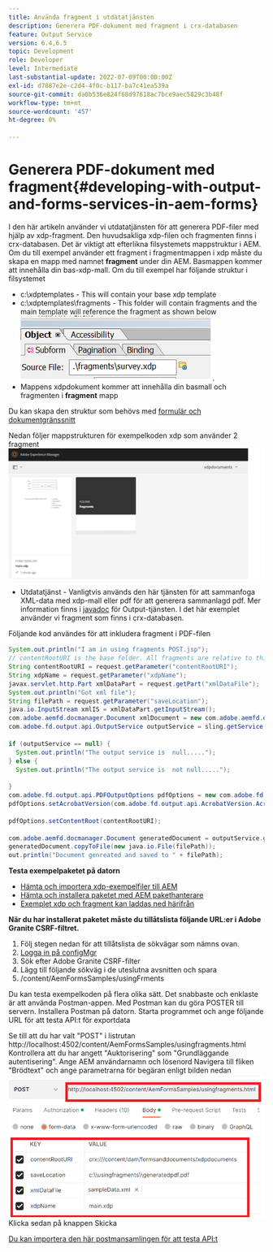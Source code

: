 ```yaml
---
title: Använda fragment i utdatatjänsten
description: Generera PDF-dokument med fragment i crx-databasen
feature: Output Service
version: 6.4,6.5
topic: Development
role: Developer
level: Intermediate
last-substantial-update: 2022-07-09T00:00:00Z
exl-id: d7887e2e-c2d4-4f0c-b117-ba7c41ea539a
source-git-commit: da0b536e824f68d97618ac7bce9aec5829c3b48f
workflow-type: tm+mt
source-wordcount: '457'
ht-degree: 0%

---
```


# Generera PDF-dokument med fragment{#developing-with-output-and-forms-services-in-aem-forms}


I den här artikeln använder vi utdatatjänsten för att generera PDF-filer med hjälp av xdp-fragment. Den huvudsakliga xdp-filen och fragmenten finns i crx-databasen. Det är viktigt att efterlikna filsystemets mappstruktur i AEM. Om du till exempel använder ett fragment i fragmentmappen i xdp måste du skapa en mapp med namnet **fragment** under din AEM. Basmappen kommer att innehålla din bas-xdp-mall. Om du till exempel har följande struktur i filsystemet
* c:\xdptemplates - This will contain your base xdp template
* c:\xdptemplates\fragments - This folder will contain fragments and the main template will reference the fragment as shown below
   ![fragment-xdp](assets/survey-fragment.png).
* Mappens xdpdokument kommer att innehålla din basmall och fragmenten i **fragment** mapp

Du kan skapa den struktur som behövs med [formulär och dokumentgränssnitt](http://localhost:4502/aem/forms.html/content/dam/formsanddocuments)

Nedan följer mappstrukturen för exempelkoden xdp som använder 2 fragment
![formulär&amp;dokument](assets/fragment-folder-structure-ui.png)


* Utdatatjänst - Vanligtvis används den här tjänsten för att sammanfoga XML-data med xdp-mall eller pdf för att generera sammanlagd pdf. Mer information finns i [javadoc](https://helpx.adobe.com/experience-manager/6-5/forms/javadocs/index.html?com/adobe/fd/output/api/OutputService.html) för Output-tjänsten. I det här exemplet använder vi fragment som finns i crx-databasen.


Följande kod användes för att inkludera fragment i PDF-filen

```java
System.out.println("I am in using fragments POST.jsp");
// contentRootURI is the base folder. All fragments are relative to this folder
String contentRootURI = request.getParameter("contentRootURI");
String xdpName = request.getParameter("xdpName");
javax.servlet.http.Part xmlDataPart = request.getPart("xmlDataFile");
System.out.println("Got xml file");
String filePath = request.getParameter("saveLocation");
java.io.InputStream xmlIS = xmlDataPart.getInputStream();
com.adobe.aemfd.docmanager.Document xmlDocument = new com.adobe.aemfd.docmanager.Document(xmlIS);
com.adobe.fd.output.api.OutputService outputService = sling.getService(com.adobe.fd.output.api.OutputService.class);

if (outputService == null) {
  System.out.println("The output service is  null.....");
} else {
  System.out.println("The output service is  not null.....");

}
com.adobe.fd.output.api.PDFOutputOptions pdfOptions = new com.adobe.fd.output.api.PDFOutputOptions();
pdfOptions.setAcrobatVersion(com.adobe.fd.output.api.AcrobatVersion.Acrobat_11);

pdfOptions.setContentRoot(contentRootURI);

com.adobe.aemfd.docmanager.Document generatedDocument = outputService.generatePDFOutput(xdpName, xmlDocument, pdfOptions);
generatedDocument.copyToFile(new java.io.File(filePath));
out.println("Document genreated and saved to " + filePath);
```

**Testa exempelpaketet på datorn**

* [Hämta och importera xdp-exempelfiler till AEM](assets/xdp-templates-fragments.zip)
* [Hämta och installera paketet med AEM pakethanterare](assets/using-fragments-assets.zip)
* [Exemplet xdp och fragment kan laddas ned härifrån](assets/xdptemplates.zip)

**När du har installerat paketet måste du tillåtslista följande URL:er i Adobe Granite CSRF-filtret.**

1. Följ stegen nedan för att tillåtslista de sökvägar som nämns ovan.
1. [Logga in på configMgr](http://localhost:4502/system/console/configMgr)
1. Sök efter Adobe Granite CSRF-filter
1. Lägg till följande sökväg i de uteslutna avsnitten och spara
1. /content/AemFormsSamples/usingFrments

Du kan testa exempelkoden på flera olika sätt. Det snabbaste och enklaste är att använda Postman-appen. Med Postman kan du göra POSTER till servern. Installera Postman på datorn.
Starta programmet och ange följande URL för att testa API:t för exportdata

Se till att du har valt &quot;POST&quot; i listrutan http://localhost:4502/content/AemFormsSamples/usingfragments.html Kontrollera att du har angett &quot;Auktorisering&quot; som &quot;Grundläggande autentisering&quot;. Ange AEM användarnamn och lösenord Navigera till fliken &quot;Brödtext&quot; och ange parametrarna för begäran enligt bilden nedan
![export](assets/using-fragment-postman.png)
Klicka sedan på knappen Skicka

[Du kan importera den här postmansamlingen för att testa API:t](assets/usingfragments.postman_collection.json)
